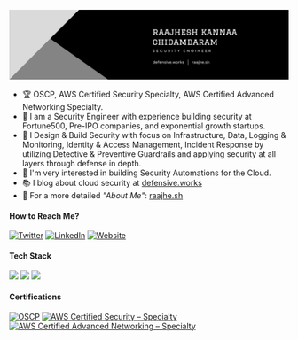 
<p align="center">
  <a href="https://defensive.works/">
    <img width="800" src="https://github.com/raajheshkannaa/raajheshkannaa/blob/master/images/rk-banner.png?raw=true" alt="logo" />
  </a>
</p>

- 🏆 OSCP, AWS Certified Security Specialty, AWS Certified Advanced Networking Specialty.
- 💼 I am a Security Engineer with experience building security at Fortune500, Pre-IPO companies, and exponential growth startups.
- 👷 I Design & Build Security with focus on Infrastructure, Data, Logging & Monitoring, Identity & Access Management, Incident Response by utilizing Detective & Preventive Guardrails and applying security at all layers through defense in depth. 
- 🌟 I'm very interested in building Security Automations for the Cloud.
- 📚 I blog about cloud security at <a href='https://defensive.works/' target='_blank'>defensive.works</a>
- 💬 For a more detailed *"About Me"*: <a href='https://raajhe.sh' target='_blank'>raajhe.sh</a>


#### How to Reach Me?

[![Twitter](https://img.shields.io/badge/-TWITTER-0077B5?style=for-the-badge&logo=twitter&logoColor=white)](https://twitter.com/raajheshkannaa)
[![LinkedIn](https://img.shields.io/badge/-LINKEDIN-0077B5?style=for-the-badge&logo=linkedin&logoColor=white)](https://www.linkedin.com/in/raajhesh-kannaa-chidambaram/)
[![Website](https://img.shields.io/badge/-WEBSITE-0077B5?style=for-the-badge&logo=markdown&logoColor=white)](https://defensive.works)


#### Tech Stack

<!-- https://github.com/Ileriayo/markdown-badges -->
<img src="https://img.shields.io/badge/Linux%20-%23FCC624.svg?&style=for-the-badge&logo=linux&logoColor=black"/>&nbsp;<img src="https://img.shields.io/badge/AWS%20-%23232F3E.svg?&style=for-the-badge&logo=amazon-aws&logoColor=white"/>&nbsp;<img src="https://img.shields.io/badge/python-3776AB?style=for-the-badge&logo=python&logoColor=ffdd54"/>


#### Certifications

<a href="https://www.credly.com/badges/549e77d0-8183-4042-b976-f550bfaccc4e" target="_blank"><img src="https://images.credly.com/size/680x680/images/e3c9ad3c-b142-45ae-bb2b-2f19ff2b742a/PWK-OSCP-badge.png" class="cert" alt='OSCP' width="80px"></a>
<a href="https://www.credly.com/badges/3eafe2ce-a2cd-410a-8adf-0716f0f74087" target="_blank"><img src="https://images.credly.com/size/680x680/images/ee741c0c-3d57-48e0-82e0-699a2170aa50/AWS-Security-Specialty-2020.png" class="cert" alt='AWS Certified Security – Specialty' width="80px"></a>
<a href="https://www.credly.com/badges/409ad929-3212-419a-b9f5-69b80aaea2e0" target="_blank"><img src="https://images.credly.com/size/680x680/images/d16e8d20-a603-4ce7-94f0-9dc85e7429ba/AWS-AdvNetworking-Specialty-2020.png" class="cert" alt='AWS Certified Advanced Networking – Specialty
' width="80px"></a>

